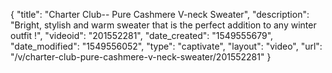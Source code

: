 {
    "title": "Charter Club-- Pure Cashmere V-neck Sweater",
    "description": "Bright, stylish and warm sweater that is the perfect addition to any winter outfit !",
    "videoid": "201552281",
    "date_created": "1549555679",
    "date_modified": "1549556052",
    "type": "captivate",
    "layout": "video",
    "url": "\/v\/charter-club-pure-cashmere-v-neck-sweater\/201552281"
}